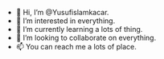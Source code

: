 - 👋 Hi, I’m @Yusufislamkacar.
- 👀 I’m interested in everything.
- 🌱 I’m currently learning a lots of thing.
- 💞️ I’m looking to collaborate on everything.
- 📫 You can reach me a lots of place.

<!---
Yusufislamkacar/Yusufislamkacar is a ✨ special ✨ repository because its `README.md` (this file) appears on your GitHub profile.
You can click the Preview link to take a look at your changes.
--->
